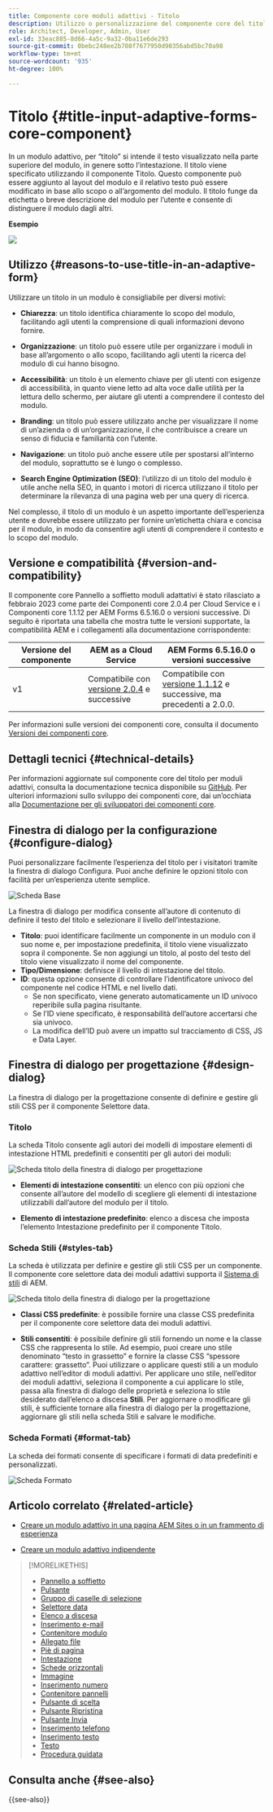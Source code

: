 ```yaml
---
title: Componente core moduli adattivi - Titolo
description: Utilizzo o personalizzazione del componente core del titolo dei moduli adattivi.
role: Architect, Developer, Admin, User
exl-id: 33eac885-8d66-4a5c-9a32-0ba11e6de293
source-git-commit: 0bebc248ee2b708f7677950d90356abd5bc70a98
workflow-type: tm+mt
source-wordcount: '935'
ht-degree: 100%

---
```


# Titolo {#title-input-adaptive-forms-core-component}

In un modulo adattivo, per “titolo” si intende il testo visualizzato nella parte superiore del modulo, in genere sotto l’intestazione. Il titolo viene specificato utilizzando il componente Titolo. Questo componente può essere aggiunto al layout del modulo e il relativo testo può essere modificato in base allo scopo o all’argomento del modulo. Il titolo funge da etichetta o breve descrizione del modulo per l’utente e consente di distinguere il modulo dagli altri.

**Esempio**

![](/help/adaptive-forms/assets/title.png)

## Utilizzo {#reasons-to-use-title-in-an-adaptive-form}

Utilizzare un titolo in un modulo è consigliabile per diversi motivi:

* **Chiarezza**: un titolo identifica chiaramente lo scopo del modulo, facilitando agli utenti la comprensione di quali informazioni devono fornire.

* **Organizzazione**: un titolo può essere utile per organizzare i moduli in base all’argomento o allo scopo, facilitando agli utenti la ricerca del modulo di cui hanno bisogno.

* **Accessibilità**: un titolo è un elemento chiave per gli utenti con esigenze di accessibilità, in quanto viene letto ad alta voce dalle utilità per la lettura dello schermo, per aiutare gli utenti a comprendere il contesto del modulo.

* **Branding**: un titolo può essere utilizzato anche per visualizzare il nome di un’azienda o di un’organizzazione, il che contribuisce a creare un senso di fiducia e familiarità con l’utente.

* **Navigazione**: un titolo può anche essere utile per spostarsi all’interno del modulo, soprattutto se è lungo o complesso.

* **Search Engine Optimization (SEO)**: l’utilizzo di un titolo del modulo è utile anche nella SEO, in quanto i motori di ricerca utilizzano il titolo per determinare la rilevanza di una pagina web per una query di ricerca.

Nel complesso, il titolo di un modulo è un aspetto importante dell’esperienza utente e dovrebbe essere utilizzato per fornire un’etichetta chiara e concisa per il modulo, in modo da consentire agli utenti di comprendere il contesto e lo scopo del modulo.

## Versione e compatibilità {#version-and-compatibility}

Il componente core Pannello a soffietto moduli adattativi è stato rilasciato a febbraio 2023 come parte dei Componenti core 2.0.4 per Cloud Service e i Componenti core 1.1.12 per AEM Forms 6.5.16.0 o versioni successive. Di seguito è riportata una tabella che mostra tutte le versioni supportate, la compatibilità AEM e i collegamenti alla documentazione corrispondente:

| Versione del componente | AEM as a Cloud Service | AEM Forms 6.5.16.0 o versioni successive |
|---|---|---|
| v1 | Compatibile con<br>[versione 2.0.4](/help/adaptive-forms/version.md) e successive | Compatibile con <br>[versione 1.1.12](/help/adaptive-forms/version.md) e successive, ma precedenti a 2.0.0. |

Per informazioni sulle versioni dei componenti core, consulta il documento [Versioni dei componenti core](/help/adaptive-forms/version.md).

<!-- ## Sample Component Output {#sample-component-output}

To experience the Accordion Component as well as see examples of its configuration options as well as HTML and JSON output, visit the [Component Library](https://adobe.com/go/aem_cmp_library_accordion). -->


## Dettagli tecnici {#technical-details}

Per informazioni aggiornate sul componente core del titolo per moduli adattivi, consulta la documentazione tecnica disponibile su [GitHub](https://github.com/adobe/aem-core-forms-components/tree/master/ui.af.apps/src/main/content/jcr_root/apps/core/fd/components/form/title/v1/title). Per ulteriori informazioni sullo sviluppo dei componenti core, dai un’occhiata alla [Documentazione per gli sviluppatori dei componenti core](/help/developing/overview.md).

## Finestra di dialogo per la configurazione {#configure-dialog}

Puoi personalizzare facilmente l’esperienza del titolo per i visitatori tramite la finestra di dialogo Configura. Puoi anche definire le opzioni titolo con facilità per un’esperienza utente semplice.

![Scheda Base](/help/adaptive-forms/assets/title_properties.png)

La finestra di dialogo per modifica consente all’autore di contenuto di definire il testo del titolo e selezionare il livello dell’intestazione.

* **Titolo**: puoi identificare facilmente un componente in un modulo con il suo nome e, per impostazione predefinita, il titolo viene visualizzato sopra il componente. Se non aggiungi un titolo, al posto del testo del titolo viene visualizzato il nome del componente.
* **Tipo/Dimensione**: definisce il livello di intestazione del titolo.
* **ID**: questa opzione consente di controllare l’identificatore univoco del componente nel codice HTML e nel livello dati.
   * Se non specificato, viene generato automaticamente un ID univoco reperibile sulla pagina risultante.
   * Se l’ID viene specificato, è responsabilità dell’autore accertarsi che sia univoco.
   * La modifica dell’ID può avere un impatto sul tracciamento di CSS, JS e Data Layer.

## Finestra di dialogo per progettazione {#design-dialog}

La finestra di dialogo per la progettazione consente di definire e gestire gli stili CSS per il componente Selettore data.

### Titolo

La scheda Titolo consente agli autori dei modelli di impostare elementi di intestazione HTML predefiniti e consentiti per gli autori dei moduli:

![Scheda titolo della finestra di dialogo per progettazione](/help/adaptive-forms/assets/title_heading.png)

* **Elementi di intestazione consentiti**: un elenco con più opzioni che consente all’autore del modello di scegliere gli elementi di intestazione utilizzabili dall’autore del modulo per il titolo.

* **Elemento di intestazione predefinito**: elenco a discesa che imposta l’elemento Intestazione predefinito per il componente Titolo.

### Scheda Stili {#styles-tab}

La scheda è utilizzata per definire e gestire gli stili CSS per un componente. Il componente core selettore data dei moduli adattivi supporta il [Sistema di stili](/help/get-started/authoring.md#component-styling) di AEM.

![Scheda titolo della finestra di dialogo per la progettazione](/help/adaptive-forms/assets/title_styles.png)

* **Classi CSS predefinite**: è possibile fornire una classe CSS predefinita per il componente core selettore data dei moduli adattivi.

* **Stili consentiti**: è possibile definire gli stili fornendo un nome e la classe CSS che rappresenta lo stile. Ad esempio, puoi creare uno stile denominato “testo in grassetto” e fornire la classe CSS “spessore carattere: grassetto”. Puoi utilizzare o applicare questi stili a un modulo adattivo nell’editor di moduli adattivi. Per applicare uno stile, nell’editor dei moduli adattivi, seleziona il componente a cui applicare lo stile, passa alla finestra di dialogo delle proprietà e seleziona lo stile desiderato dall’elenco a discesa **Stili**. Per aggiornare o modificare gli stili, è sufficiente tornare alla finestra di dialogo per la progettazione, aggiornare gli stili nella scheda Stili e salvare le modifiche.

### Scheda Formati {#format-tab}

La scheda dei formati consente di specificare i formati di data predefiniti e personalizzati.

![Scheda Formato](/help/adaptive-forms/assets/title_styles.png)

## Articolo correlato {#related-article}

* [Creare un modulo adattivo in una pagina AEM Sites o in un frammento di esperienza](https://experienceleague.adobe.com/docs/experience-manager-cloud-service/content/forms/adaptive-forms-authoring/create-or-add-an-adaptive-form-to-aem-sites-page.html?lang=it)

* [Creare un modulo adattivo indipendente](https://experienceleague.adobe.com/docs/experience-manager-cloud-service/content/forms/adaptive-forms-authoring/authoring-adaptive-forms-core-components/create-an-adaptive-form-on-forms-cs/creating-adaptive-form-core-components.html?lang=it)

>[!MORELIKETHIS]
>
>* [Pannello a soffietto](/help/adaptive-forms/components/accordion.md)
>* [Pulsante](/help/adaptive-forms/components/button.md)
>* [Gruppo di caselle di selezione](/help/adaptive-forms/components/checkbox-group.md)
>* [Selettore data](/help/adaptive-forms/components/date-picker.md)
>* [Elenco a discesa](/help/adaptive-forms/components/drop-down.md)
>* [Inserimento e-mail](/help/adaptive-forms/components/email-input.md)
>* [Contenitore modulo](/help/adaptive-forms/components/form-container.md)
>* [Allegato file](/help/adaptive-forms/components/file-attachment.md)
>* [Piè di pagina](/help/adaptive-forms/components/footer.md)
>* [Intestazione](/help/adaptive-forms/components/header.md)
>* [Schede orizzontali](/help/adaptive-forms/components/horizontal-tabs.md)
>* [Immagine](/help/adaptive-forms/components/image.md)
>* [Inserimento numero](/help/adaptive-forms/components/number-input.md)
>* [Contenitore pannelli](/help/adaptive-forms/components/panel-container.md)
>* [Pulsante di scelta](/help/adaptive-forms/components/radio-button.md)
>* [Pulsante Ripristina](/help/adaptive-forms/components/reset-button.md)
>* [Pulsante Invia](/help/adaptive-forms/components/submit-button.md)
>* [Inserimento telefono](/help/adaptive-forms/components/telephone-input.md)
>* [Inserimento testo](/help/adaptive-forms/components/text-input.md)
>* [Testo](/help/adaptive-forms/components/text.md)
>* [Procedura guidata](/help/adaptive-forms/components/wizard.md)

## Consulta anche {#see-also}

{{see-also}}